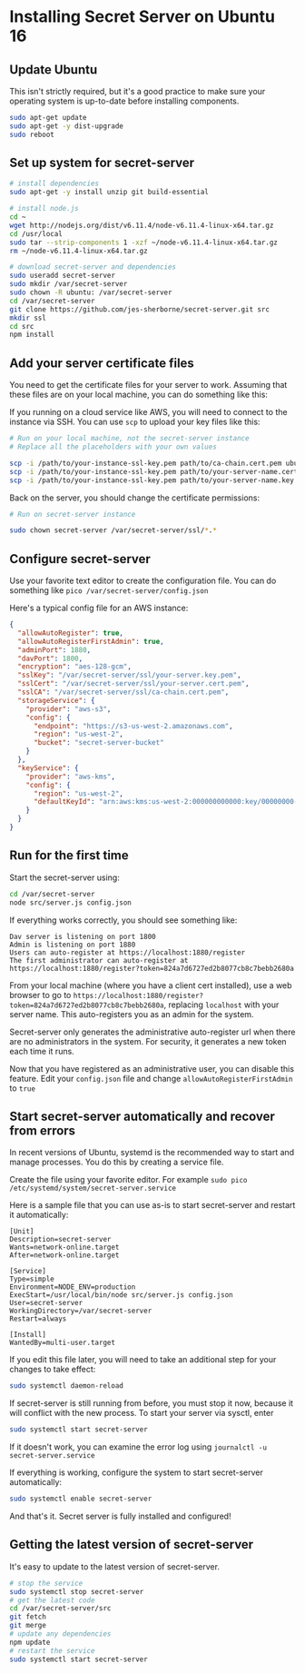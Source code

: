 # Installing Secret Server on Ubuntu 16

## Update Ubuntu

This isn't strictly required, but it's a good practice to make sure your operating system is up-to-date before installing components.

```bash
sudo apt-get update
sudo apt-get -y dist-upgrade
sudo reboot
```

## Set up system for secret-server

```bash
# install dependencies
sudo apt-get -y install unzip git build-essential

# install node.js
cd ~
wget http://nodejs.org/dist/v6.11.4/node-v6.11.4-linux-x64.tar.gz
cd /usr/local
sudo tar --strip-components 1 -xzf ~/node-v6.11.4-linux-x64.tar.gz
rm ~/node-v6.11.4-linux-x64.tar.gz

# download secret-server and dependencies
sudo useradd secret-server
sudo mkdir /var/secret-server
sudo chown -R ubuntu: /var/secret-server
cd /var/secret-server
git clone https://github.com/jes-sherborne/secret-server.git src
mkdir ssl
cd src
npm install
```

## Add your server certificate files

You need to get the certificate files for your server to work. Assuming that these files are on your local machine, you can do something like this:

If you running on a cloud service like AWS, you will need to connect to the instance via SSH. You can use `scp` to upload your key files like this:

```bash
# Run on your local machine, not the secret-server instance
# Replace all the placeholders with your own values

scp -i /path/to/your-instance-ssl-key.pem path/to/ca-chain.cert.pem ubuntu@your-server-address:/var/secret-server/ssl
scp -i /path/to/your-instance-ssl-key.pem path/to/your-server-name.cert.pem ubuntu@your-server-address:/var/secret-server/ssl
scp -i /path/to/your-instance-ssl-key.pem path/to/your-server-name.key.pem ubuntu@your-server-address:/var/secret-server/ssl
```

Back on the server, you should change the certificate permissions:

```bash
# Run on secret-server instance

sudo chown secret-server /var/secret-server/ssl/*.*
```

## Configure secret-server

Use your favorite text editor to create the configuration file. You can do something like `pico /var/secret-server/config.json`

Here's a typical config file for an AWS instance:

```json
{
  "allowAutoRegister": true,
  "allowAutoRegisterFirstAdmin": true,
  "adminPort": 1880,
  "davPort": 1800,
  "encryption": "aes-128-gcm",
  "sslKey": "/var/secret-server/ssl/your-server.key.pem",
  "sslCert": "/var/secret-server/ssl/your-server.cert.pem",
  "sslCA": "/var/secret-server/ssl/ca-chain.cert.pem",
  "storageService": {
    "provider": "aws-s3",
    "config": {
      "endpoint": "https://s3-us-west-2.amazonaws.com",
      "region": "us-west-2",
      "bucket": "secret-server-bucket"
    }
  },
  "keyService": {
    "provider": "aws-kms",
    "config": {
      "region": "us-west-2",
      "defaultKeyId": "arn:aws:kms:us-west-2:000000000000:key/00000000-0000-0000-0000-000000000000"
    }
  }
}
```

## Run for the first time

Start the secret-server using:

```bash
cd /var/secret-server
node src/server.js config.json
```

If everything works correctly, you should see something like:

```text
Dav server is listening on port 1800
Admin is listening on port 1880
Users can auto-register at https://localhost:1880/register
The first administrator can auto-register at https://localhost:1880/register?token=824a7d6727ed2b8077cb8c7bebb2680a
```

From your local machine (where you have a client cert installed), use a web browser to go to `https://localhost:1880/register?token=824a7d6727ed2b8077cb8c7bebb2680a`,
replacing `localhost` with your server name. This auto-registers you as an admin for the system.

Secret-server only generates the administrative auto-register url when there are no administrators in the system. For security, it generates a new token each time it runs.

Now that you have registered as an administrative user, you can disable this feature. Edit your `config.json` file and change `allowAutoRegisterFirstAdmin` to `true`

## Start secret-server automatically and recover from errors

In recent versions of Ubuntu, systemd is the recommended way to start and manage processes. You do this by creating a service file.

Create the file using your favorite editor. For example `sudo pico /etc/systemd/system/secret-server.service`

Here is a sample file that you can use as-is to start secret-server and restart it automatically:

```text
[Unit]
Description=secret-server
Wants=network-online.target
After=network-online.target

[Service]
Type=simple
Environment=NODE_ENV=production
ExecStart=/usr/local/bin/node src/server.js config.json
User=secret-server
WorkingDirectory=/var/secret-server
Restart=always

[Install]
WantedBy=multi-user.target

```

If you edit this file later, you will need to take an additional step for your changes to take effect: 

```bash
sudo systemctl daemon-reload
```

If secret-server is still running from before, you must stop it now, because it will conflict with the new process.
To start your server via sysctl, enter 

```bash
sudo systemctl start secret-server
```

If it doesn't work, you can examine the error log using `journalctl -u secret-server.service`

If everything is working, configure the system to start secret-server automatically:

```bash
sudo systemctl enable secret-server
```

And that's it. Secret server is fully installed and configured!

## Getting the latest version of secret-server

It's easy to update to the latest version of secret-server.

```bash
# stop the service
sudo systemctl stop secret-server
# get the latest code
cd /var/secret-server/src
git fetch
git merge
# update any dependencies
npm update
# restart the service
sudo systemctl start secret-server
```
